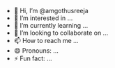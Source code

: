 - 👋 Hi, I’m @amgothusreeja
- 👀 I’m interested in ...
- 🌱 I’m currently learning ...
- 💞️ I’m looking to collaborate on ...
- 📫 How to reach me ...
- 😄 Pronouns: ...
- ⚡ Fun fact: ...

<!---
amgothusreeja/amgothusreeja is a ✨ special ✨ repository because its `README.md` (this file) appears on your GitHub profile.
You can click the Preview link to take a look at your changes.
--->
